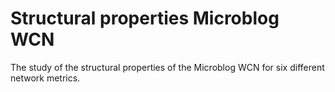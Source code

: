 # Structural properties Microblog WCN
The study of the structural properties of the Microblog WCN for six different network metrics.

